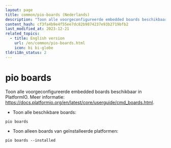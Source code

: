 ```yaml
---
layout: page
title: common/pio-boards (Nederlands)
description: "Toon alle voorgeconfigureerde embedded boards beschikbaar in PlatformIO."
content_hash: cf3fa4b9e4f55ee7dc82b9874237e93b2719bfb2
last_modified_at: 2023-12-21
related_topics:
  - title: English version
    url: /en/common/pio-boards.html
    icon: bi bi-globe
tldri18n_status: 2
---
```

# pio boards

Toon alle voorgeconfigureerde embedded boards beschikbaar in PlatformIO.
Meer informatie: <https://docs.platformio.org/en/latest/core/userguide/cmd_boards.html>.

- Toon alle beschikbare boards:

`pio boards`

- Toon alleen boards van geïnstalleerde platformen:

`pio boards --installed`
